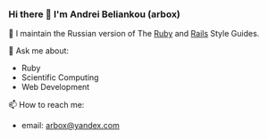 ### Hi there 👋 I'm Andrei Beliankou (arbox)

<!--
**arbox/arbox** is a ✨ _special_ ✨ repository because its `README.md` (this file) appears on your GitHub profile.

Here are some ideas to get you started:

- 🔭 I’m currently working on ...
- 🌱 I’m currently learning ...
- 👯 I’m looking to collaborate on ...
- 🤔 I’m looking for help with ...
- 💬 Ask me about ...
- 📫 How to reach me: ...
- 😄 Pronouns: ...
- ⚡ Fun fact: ...
-->

🔭 I maintain the Russian version of The
[Ruby](https://github.com/arbox/ruby-style-guide)
and
[Rails](https://github.com/arbox/rails-style-guide)
Style Guides.

💬 Ask me about:
  - Ruby
  - Scientific Computing
  - Web Development

📫 How to reach me:
  - email: arbox@yandex.com
